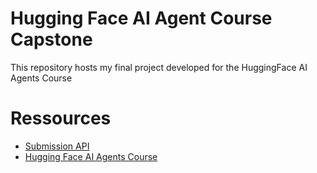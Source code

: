 # Hugging Face AI Agent Course Capstone
This repository hosts my final project developed for the HuggingFace AI Agents Course


# Ressources

* [Submission API](https://agents-course-unit4-scoring.hf.space/docs#/)
* [Hugging Face AI Agents Course](https://huggingface.co/courses/ai-agents/course)

